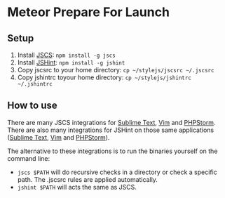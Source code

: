 # Meteor Prepare For Launch

## Setup

1. Install [JSCS][jscs]: `npm install -g jscs`
2. Install [JSHint][jshint]: `npm install -g jshint`
3. Copy jscsrc to your home directory: `cp ~/stylejs/jscsrc ~/.jscsrc`
4. Copy jshintrc toyour home directory: `cp ~/stylejs/jshintrc ~/.jshintrc`

## How to use

There are many JSCS integrations for [Sublime Text][subl-jscs], [Vim][vim-jscs] and [PHPStorm][pstorm-jscs]. There are also many integrations for JSHint on those same applications ([Sublime Text][subl-jshint], [Vim][vim-jshint] and [PHPStorm][pstorm-jshint]).

The alternative to these integrations is to run the binaries yourself on the command line:
* `jscs $PATH` will do recursive checks in a directory or check a specific path. The .jscsrc rules are applied automatically.
* `jshint $PATH` will acts the same as JSCS.

[jshint]: http://jshint.com
[jscs]: http://jscs.info
[subl-jscs]: https://packagecontrol.io/packages/SublimeLinter-jscs
[vim-jscs]: https://github.com/scrooloose/syntastic
[pstorm-jscs]: http://plugins.jetbrains.com/plugin/7554
[subl-jshint]: https://github.com/victorporof/Sublime-JSHint
[vim-jshint]: https://github.com/scrooloose/syntastic
[pstorm-jshint]: https://www.jetbrains.com/phpstorm/help/jshint.html
